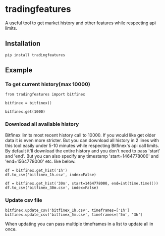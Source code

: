 # tradingfeatures
A useful tool to get market history and other features while respecting api limits.


## Installation

    pip install tradingfeatures

## Example

### To get current history(max 10000)

    from tradingfeatures import bitfinex

    bitfinex = bitfinex()

    bitfinex.get(1000)

### Download all available history
Bitfinex limits most recent history call to 10000. If you would like get older data it is even more stricter. But you can download all history in 2 lines with this tool easily under 5-10 minutes while respecting Bitfinex's api call limits. By default it'll download the entire history and you don't need to pass 'start' and 'end'. But you can also specify any timestamp 'start=1464778000' and 'end=1564778000' etc. like below.

    df = bitfinex.get_hist('1h')
    df.to_csv('bitfinex_1h.csv', index=False)
    
    df = bitfinex.get_hist('30m', start=1464778000, end=int(time.time()))
    df.to_csv('bitfinex_30m.csv', index=False)

### Update csv file

    bitfinex.update_csv('bitfinex_1h.csv', timeframes=['1h']
    bitfinex.update_csv('bitfinex_5m.csv', timeframes=['5m', '3h']

When updating you can pass multiple timeframes in a list to update all in once.
